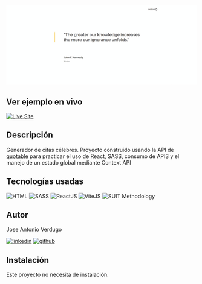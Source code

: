 ![Imagen del proyecto](https://github.com/joseantonioverdugo/quote-generator/blob/main/src/assets/readme-img.jpg)

## Ver ejemplo en vivo

[![Live Site](https://img.shields.io/static/v1?label=&message=Live%20Site&color=6cccb4&style=for-the-badge)](https://quote-generator-alpha-six.vercel.app/)


## Descripción

Generador de citas célebres. Proyecto construido usando la API de [quotable](https://github.com/lukePeavey/quotable) para practicar el uso de React, SASS, consumo de APIS y el manejo  de un estado global mediante Context API

## Tecnologías usadas

![HTML](https://img.shields.io/static/v1?label=&message=Html&color=orange&logo=html5&logoColor=white&style=for-the-badge)
![SASS](https://img.shields.io/static/v1?label=&message=SASS&color=CC6699&logo=sass&logoColor=white&style=for-the-badge)
![ReactJS](https://img.shields.io/static/v1?label=&message=reactjs&color=17A1E6&logo=react&logoColor=white&style=for-the-badge)
![ViteJS](https://img.shields.io/static/v1?label=&message=ViteJS&color=purple&logo=vite&logoColor=white&style=for-the-badge)
![SUIT Methodology](https://img.shields.io/static/v1?label=&message=suitcss&color=lightblue&logo=suit&logoColor=white&style=for-the-badge)

## Autor

Jose Antonio Verdugo

[![linkedin](https://img.shields.io/static/v1?label=&message=linkedin&color=0e76a8&logo=linkedin&logoColor=white&style=for-the-badge)](https://www.linkedin.com/in/joseantonioverdugo/)
[![github](https://img.shields.io/static/v1?label=&message=github&color=171515&logo=github&logoColor=white&style=for-the-badge)](https://github.com/joseantonioverdugo)

## Instalación

Este proyecto no necesita de instalación.
